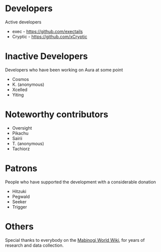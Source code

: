 Developers
==============================

Active developers

* exec - https://github.com/exectails
* Cryptic - https://github.com/xCryptic

Inactive Developers
==============================

Developers who have been working on Aura at some point

* Cosmos
* K. (anonymous)
* Xcelled
* Yiting

Noteworthy contributors
==============================

* Oversight
* Pikachu
* Sairii
* T. (anonymous)
* Tachiorz

Patrons
==============================

People who have supported the development with a considerable donation

* Hitzuki
* Pegwald
* Seeker
* Trigger

Others
==============================

Special thanks to everybody on the [Mabinogi World Wiki](http://wiki.mabinogiworld.com),
for years of research and data collection.
